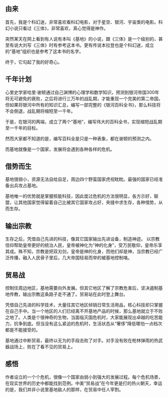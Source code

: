 ## 由来

首先，我是个科幻迷，非常喜欢看科幻电影，对于星空、银河、宇宙类的电影。科幻小说只看过《三体》，非常喜欢，真心觉得是神作。

突然某天在网上看到有人说有本叫《基地》的小说，跟《三体》是一个级别的，甚至有说大刘写《三体》时有参考这本书。更有传说本拉登也是个科幻迷，成立的“基地”组织也是参考了这本书的名字。

终于，它勾起了我的好奇心。

## 千年计划

心里史学家哈里·谢顿通过自己渊博的心理学和数学知识，预测到银河帝国300年将无可避免的衰败，之后将进行三万年的战乱期，才能重现一个完美的第二帝国。
但如果将银河中所有的知识汇总，编写一部完整的《银河百科全书》，那么科技将不会倒退，战乱期将缩短至一千年。

于是，在银河的两端，成立了两个“基地”，编写伟大的百科全书，实现缩短战乱期至一千年的目标。

然而大家都不知道的是，编写百科全是只是一种表象，都在谢顿的预测之内。

而基地就像是一个国家，发展将会遇到各种各样的危机。

## 借势而生

基地很弱小，资源无法自给自足，周边四个野蛮国家虎视眈眈。最强的国家已经准备出兵攻占基地。

基地唯一的优势就是掌握核能科技，因此度过危机的方法很明显，各方示好，联盟，让其他国家觉得留着自己比被其它国家攻占好，夹缝中求生存，各种借势，从而生存。

## 输出宗教

生存之后，凭借自己先进的科技，像其它国家输出先进设备，制造神迹。 以宗教信仰帮助皇帝更好的统治人民，皇帝被神化为“神的化身”，受万民敬仰，皇帝乐享其成。殊不知，宗教是把双刃剑，皇帝是神的化身，而他们却是神，当宗教已经广泛传播，融入人民骨子里后，几大帝国轻易而举的被基地控制咯。

## 贸易战

控制住周边地区，基地需要向外发展。但其它地区了解了宗教危害后，坚决遏制基地传教，输出宗教这条路子走不通了。贸易站在此时登上舞台。

凭借自己先进的科学技术，大量往其它地区倾销日常生活用品，核心科技却只掌握在自己手中。当一个地区的人们已经离不开基地产品的时候，那么基地就立于不败之地了。人类是个很神奇的生物，当面临灭国危机时，大家能展现出卓越的吃苦能力，抗争到底。但当没有这么紧迫的危机时，生活状态从“奢侈”降低哪怕一点档次都是不能接受的。 

基地通过中断贸易，最终以无为的手段击败了对手。对手没有败在枪林弹雨的热武器战场上，败在了看不见的贸易上。

## 感悟

作者设立的一个个危机，很像一个国家由弱小到强大的发展过程。每个危机场景，在现实世界的历史中都能找到范例。中美“贸易战”在今年更是打的热火朝天，幸运的是，我们并非小说里基地敌人的那样，在贸易中任人宰割。




